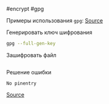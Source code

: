 #encrypt #gpg 

Примеры использования `gpg`: [Source](https://devconnected.com/how-to-encrypt-file-on-linux/#Encrypt_Files_using_private_key)

Генерировать ключ шифрования
```bash
gpg --full-gen-key
```
Зашифровать файл
```

```

Решение ошибки
```
No pinentry
```
[Source](https://chaosfreakblog.wordpress.com/2013/06/21/gpg-problem-with-the-agent-no-pinentry-solved/)